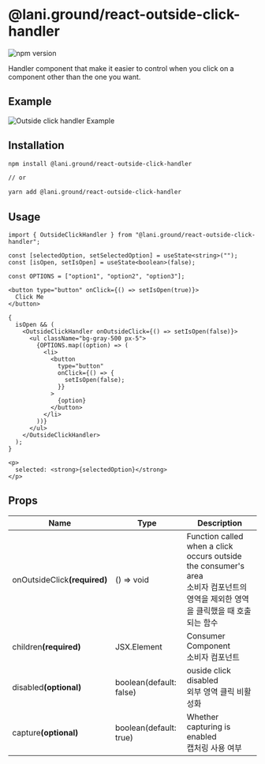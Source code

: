 <span></span>

<h1>
    @lani.ground/react-outside-click-handler
</h1>

![npm version](https://img.shields.io/npm/v/%40lani.ground/react-outside-click-handler)

Handler component that make it easier to control when you click on a component other than the one you want.


## Example

![Outside click handler Example](https://laniground.com/assets/example/outside_click_handler_example.gif)

## Installation

``` bash
npm install @lani.ground/react-outside-click-handler

// or

yarn add @lani.ground/react-outside-click-handler
```

## Usage

``` tsx
import { OutsideClickHandler } from "@lani.ground/react-outside-click-handler";

const [selectedOption, setSelectedOption] = useState<string>("");
const [isOpen, setIsOpen] = useState<boolean>(false);

const OPTIONS = ["option1", "option2", "option3"];

<button type="button" onClick={() => setIsOpen(true)}>
  Click Me
</button>

{
  isOpen && (
    <OutsideClickHandler onOutsideClick={() => setIsOpen(false)}>
      <ul className="bg-gray-500 px-5">
        {OPTIONS.map((option) => (
          <li>
            <button
              type="button"
              onClick={() => {
                setIsOpen(false);
              }}
            >
              {option}
            </button>
          </li>
        ))}
      </ul>
    </OutsideClickHandler>
  );
}

<p>
  selected: <strong>{selectedOption}</strong>
</p>
```

## Props

| Name                            | Type        | Description                                                                                                                            |
| ------------------------------- | ----------- | -------------------------------------------------------------------------------------------------------------------------------------- |
| onOutsideClick<b>(required)</b> | () => void  | Function called when a click occurs outside the consumer's area<br /> 소비자 컴포넌트의 영역을 제외한 영역을 클릭했을 때 호출되는 함수 |
| children<b>(required)</b>       | JSX.Element | Consumer Component<br /> 소비자 컴포넌트                                                                                               |
| disabled<b>(optional)</b>       | boolean(default: false) | ouside click disabled<br /> 외부 영역 클릭 비활성화 |                                                                      |
| capture<b>(optional)</b>       | boolean(default: true) | Whether capturing is enabled<br /> 캡처링 사용 여부 |
